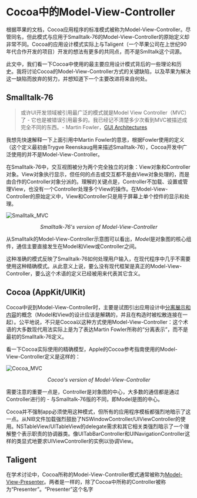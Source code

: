 # Cocoa中的Model-View-Controller

根据苹果的文档，Cocoa应用程序的标准模式被称为Model-View-Controller。尽管同名，但此模式与应用于Smalltalk-76的Model-View-Controller的原始定义却非常不同。Cocoa的应用设计模式实际上与Taligent（一个苹果公司在上世纪90年代合作开发的项目）开发的想法有更多的共同点，而不是Smlltalk这个词源。

此文中，我们看一下Cocoa中使用的最主要应用设计模式背后的一些理论和历史。我将讨论Cocoa的Model-View-Controller方式的关键缺陷，以及苹果为解决这一缺陷而放弃的努力，并想知道下一个主要改进将来自何处。

## Smalltalk-76

> 或许UI开发领域被引用最广泛的模式就是Model View Controller（MVC）了 - 它也是被错误引用最多的。我已经记不清楚多少次看到MVC被描述成完全不同的东西。- Martin Fowler，[GUI Architectures](https://www.martinfowler.com/eaaDev/uiArchs.html)

我想先快速解释一下上面引用中Martin Fowler的意思，根据Fowler使用的定义（这个定义最初由Trygve Reenskaug用来描述Smalltalk-76），Cocoa开发中广泛使用的并不是Model-View-Controller。

在Smalltalk-76中，交互视图被分为两个完全独立的对象：View对象和Controller对象。View对象执行显示，但任何的点击或交互都不是由View对象处理的，而是由合作的Controller对象分派的。理解的关键点是，Controller不加载、设置或管理View，也没有一个Controller处理多个View的操作。在Model-View-Controller的原始定义中，View和Controller只是用于屏幕上单个控件的显示和处理。

![Smalltalk_MVC](https://www.cocoawithlove.com/assets/blog/smalltalk_mvc.svg)

<center><i>Smalltalk-76's version of Model-View-Controller</i></center>

从Smalltalk的Model-View-Controller示意图可以看出，*Model*是对象图的核心组件，通信主要直接发生在Model和View或Controller之间。

这种准确的模式反映了Smalltalk-76如何处理用户输入，在现代程序中几乎不需要使用这种精确模式。从此意义上说，要么没有现代框架是真正的Model-View-Controller，要么这个术语的定义已经被用来代表其它含义。

## Cocoa (AppKit/UIKit)

Cocoa中说到Model-View-Controller时，主要是试图引出应用设计中[分离展示和内容](https://en.wikipedia.org/wiki/Separation_of_presentation_and_content)的概念（Model和View的设计应该是解耦的，并且在构造时被松散连接在一起）。公平地说，不只是Cocoa以这种方式使用Model-View-Controller：这个术语的大多数现代用法实际上是为了表达Martin Fowler所称的“分离表示”，而不是最初的Smalltalk-76定义。

看一下Cocoa实际使用的精确模型，Apple的Cocoa参考指南使用的Model-View-Controller定义是这样的：

![Cocoa_MVC](https://www.cocoawithlove.com/assets/blog/cocoa_mvc.svg)

<center><i>Cocoa's version of Model-View-Controller</i></center>

需要注意的重要一点是，Controller是对象图的中心，大多数的通信都是通过Controller进行的 - 与Smalltalk-76版的不同，即Model是图的中心。

Cocoa并不强制app必须使用这种模式，但所有的应用程序模板都强烈地暗示了这一点。从NIB文件加载强烈鼓励了NSWindowController/UIViewController的使用。NSTableView/UITableView的delegate需求和其它相关类强烈暗示了一个理解整个表示职责的协调器类。像UITabBarController和UINavigationController这样的类显式地要求UIViewController的实例以协调View。

## Taligent

在学术讨论中，Cocoa所称的Model-View-Controller模式通常被称为[Model-View-Presenter](https://en.wikipedia.org/wiki/Model%E2%80%93view%E2%80%93presenter)。两者是一样的，除了Cocoa中所称的Controller被称为“Presenter”。“Presenter”这个名字